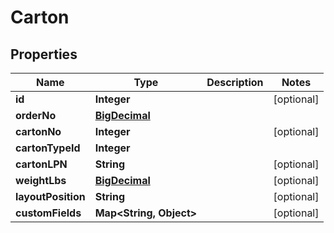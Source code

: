 
# Carton

## Properties
Name | Type | Description | Notes
------------ | ------------- | ------------- | -------------
**id** | **Integer** |  |  [optional]
**orderNo** | [**BigDecimal**](BigDecimal.md) |  | 
**cartonNo** | **Integer** |  |  [optional]
**cartonTypeId** | **Integer** |  | 
**cartonLPN** | **String** |  |  [optional]
**weightLbs** | [**BigDecimal**](BigDecimal.md) |  |  [optional]
**layoutPosition** | **String** |  |  [optional]
**customFields** | **Map&lt;String, Object&gt;** |  |  [optional]



